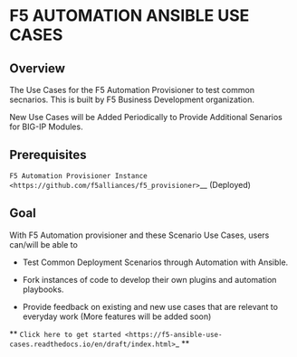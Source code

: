 F5 AUTOMATION ANSIBLE USE CASES
===============================

Overview
--------

The Use Cases for the F5 Automation Provisioner to test common secnarios. This is built by F5 Business Development organization.

New Use Cases will be Added Periodically to Provide Additional Senarios for BIG-IP Modules.

Prerequisites
-------------

`F5 Automation Provisioner Instance <https://github.com/f5alliances/f5_provisioner>`__ (Deployed)

Goal
----

With F5 Automation provisioner and these Scenario Use Cases, users can/will be able to
- Test Common Deployment Scenarios through Automation with Ansible. 

- Fork instances of code to develop their own plugins and automation playbooks. 

- Provide feedback on existing and new use cases that are relevant to everyday work (More features will be added soon)

** `Click here to get started <https://f5-ansible-use-cases.readthedocs.io/en/draft/index.html>`_ **
